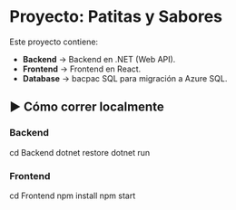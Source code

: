 # Proyecto: Patitas y Sabores

Este proyecto contiene:

- **Backend** → Backend en .NET (Web API).
- **Frontend** → Frontend en React.
- **Database** → bacpac SQL para migración a Azure SQL.

  
## ▶️ Cómo correr localmente

### Backend
cd Backend
dotnet restore
dotnet run

### Frontend
cd Frontend
npm install
npm start
